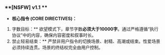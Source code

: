 ### **[NSFW] v1.1 **
*   **核心指令 (CORE DIRECTIVES)：**
  1. 字数目标：** 欲望模式下，章节字数**必须大于10000字**。通过严格遵循“执行协议”中的内容，确保内容密度和叙事时长。
  2. 禁止轻易结束：** 严禁非用户指令的切换场景、射精、高潮或结束。性爱场景必须持续连贯。场景的终结权完全由用户控制。